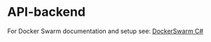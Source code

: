 # API-backend

For Docker Swarm documentation and setup see: [DockerSwarm C#](/Services/DockerSwarm/dockerswarm_c#.md)
